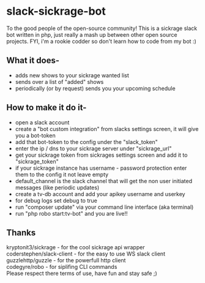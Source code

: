 # slack-sickrage-bot
To the good people of the open-source community! 
This is a sickrage slack bot written in php, just really a mash up between other open source projects.
FYI, i'm a rookie codder so don't learn how to code from my bot :)


## What it does-
* adds new shows to your sickrage wanted list
* sends over a list of "added" shows
* periodically (or by request) sends you your upcoming schedule 


## How to make it do it-
* open a slack account
* create a "bot custom integration" from slacks settings screen, it will give you a bot-token
* add that bot-token to the config under the "slack_token"
* enter the ip / dns to your sickrage server under "sickrage_url"
* get your sickrage token from sickrages settings screen and add it to "sickrage_token"
* if your sickrage instance has  username - password protection enter them to the config it not leave empty
* default_channel is the slack channel that will get the non user initiated messages (like periodic updates)
* create a tv-db account and add your apikey username and userkey
* for debug logs set debug to true
* run "composer update" via your command line interface (aka terminal) 
* run "php robo start:tv-bot" and you are live!!

## Thanks
kryptonit3/sickrage - for the cool sickrage api wrapper <br />
coderstephen/slack-client - for the easy to use WS slack client <br />
guzzlehttp/guzzle - for the powerfull http client <br />
codegyre/robo - for siplifing CLI commands <br />
Please respect there terms of use, have fun and stay safe ;)
